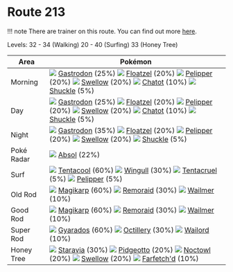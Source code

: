 # Route 213

!!! note
    There are trainer on this route. You can find out more [here](/trainer_changes/route_213/).

Levels: 32 - 34 (Walking) 20 - 40 (Surfing) 33 (Honey Tree)

Area       | Pokémon
---        | ---
Morning    | ![][423]  [Gastrodon] (25%) ![][419]  [Floatzel] (20%) ![][279]  [Pelipper] (20%)  ![][277]  [Swellow] (20%) ![][441]  [Chatot] (10%) ![][213]  [Shuckle] (5%)<br>
Day        | ![][423]  [Gastrodon] (25%) ![][419]  [Floatzel] (20%) ![][279]  [Pelipper] (20%)  ![][277]  [Swellow] (20%) ![][441]  [Chatot] (10%) ![][213]  [Shuckle] (5%)<br>
Night      | ![][423]  [Gastrodon] (35%) ![][419]  [Floatzel] (20%) ![][279]  [Pelipper] (20%)  ![][277]  [Swellow] (20%) ![][213]  [Shuckle] (5%)
Poké Radar | ![][359]  [Absol] (22%)
Surf       | ![][072]  [Tentacool] (60%) ![][278]  [Wingull] (30%) ![][073]  [Tentacruel] (5%)  ![][279]  [Pelipper] (5%)
Old Rod    | ![][129]  [Magikarp] (60%) ![][223]  [Remoraid] (30%) ![][320]  [Wailmer] (10%)
Good Rod   | ![][129]  [Magikarp] (60%) ![][223]  [Remoraid] (30%) ![][320]  [Wailmer] (10%)
Super Rod  | ![][130]  [Gyarados] (60%) ![][224]  [Octillery] (30%) ![][321]  [Wailord] (10%)
Honey Tree | ![][397]  [Staravia] (30%) ![][017]  [Pidgeotto] (20%) ![][164]  [Noctowl] (20%)  ![][277]  [Swellow] (20%) ![][083]  [Farfetch'd] (10%)


[Pidgeotto]: /pokemon_changes/017/
[Tentacool]: /pokemon_changes/072/
[Tentacruel]: /pokemon_changes/073/
[Farfetch'd]: /pokemon_changes/083/
[Magikarp]: /pokemon_changes/129/
[Gyarados]: /pokemon_changes/130/
[Noctowl]: /pokemon_changes/164/
[Shuckle]: /pokemon_changes/213/
[Remoraid]: /pokemon_changes/223/
[Octillery]: /pokemon_changes/224/
[Swellow]: /pokemon_changes/277/
[Wingull]: /pokemon_changes/278/
[Pelipper]: /pokemon_changes/279/
[Wailmer]: /pokemon_changes/320/
[Wailord]: /pokemon_changes/321/
[Absol]: /pokemon_changes/359/
[Staravia]: /pokemon_changes/397/
[Floatzel]: /pokemon_changes/419/
[Gastrodon]: /pokemon_changes/423/
[Chatot]: /pokemon_changes/441/
[017]: /img/pokemon/017.png
[072]: /img/pokemon/072.png
[073]: /img/pokemon/073.png
[083]: /img/pokemon/083.png
[129]: /img/pokemon/129.png
[130]: /img/pokemon/130.png
[164]: /img/pokemon/164.png
[213]: /img/pokemon/213.png
[223]: /img/pokemon/223.png
[224]: /img/pokemon/224.png
[277]: /img/pokemon/277.png
[278]: /img/pokemon/278.png
[279]: /img/pokemon/279.png
[320]: /img/pokemon/320.png
[321]: /img/pokemon/321.png
[359]: /img/pokemon/359.png
[397]: /img/pokemon/397.png
[419]: /img/pokemon/419.png
[423]: /img/pokemon/423.png
[441]: /img/pokemon/441.png
